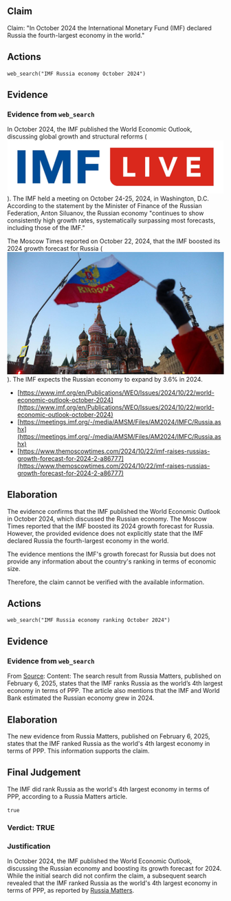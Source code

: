 ## Claim
Claim: "In October 2024 the International Monetary Fund (IMF) declared Russia the fourth-largest economy in the world."

## Actions
```
web_search("IMF Russia economy October 2024")
```

## Evidence
### Evidence from `web_search`
In October 2024, the IMF published the World Economic Outlook, discussing global growth and structural reforms (![image 4533](media/2025-08-23_11-53-1755950009-342605.jpg)). The IMF held a meeting on October 24-25, 2024, in Washington, D.C. According to the statement by the Minister of Finance of the Russian Federation, Anton Siluanov, the Russian economy "continues to show consistently high growth rates, systematically surpassing most forecasts, including those of the IMF."

The Moscow Times reported on October 22, 2024, that the IMF boosted its 2024 growth forecast for Russia (![image 4535](media/2025-08-23_11-54-1755950056-339449.jpg)). The IMF expects the Russian economy to expand by 3.6% in 2024.

*   [https://www.imf.org/en/Publications/WEO/Issues/2024/10/22/world-economic-outlook-october-2024](https://www.imf.org/en/Publications/WEO/Issues/2024/10/22/world-economic-outlook-october-2024)
*   [https://meetings.imf.org/-/media/AMSM/Files/AM2024/IMFC/Russia.ashx](https://meetings.imf.org/-/media/AMSM/Files/AM2024/IMFC/Russia.ashx)
*   [https://www.themoscowtimes.com/2024/10/22/imf-raises-russias-growth-forecast-for-2024-2-a86777](https://www.themoscowtimes.com/2024/10/22/imf-raises-russias-growth-forecast-for-2024-2-a86777)


## Elaboration
The evidence confirms that the IMF published the World Economic Outlook in October 2024, which discussed the Russian economy. The Moscow Times reported that the IMF boosted its 2024 growth forecast for Russia. However, the provided evidence does not explicitly state that the IMF declared Russia the fourth-largest economy in the world.

The evidence mentions the IMF's growth forecast for Russia but does not provide any information about the country's ranking in terms of economic size.

Therefore, the claim cannot be verified with the available information.


## Actions
```
web_search("IMF Russia economy ranking October 2024")
```

## Evidence
### Evidence from `web_search`
From [Source](https://www.russiamatters.org/blog/russias-economy-collapsing): 
Content: The search result from Russia Matters, published on February 6, 2025, states that the IMF ranks Russia as the world’s 4th largest economy in terms of PPP. The article also mentions that the IMF and World Bank estimated the Russian economy grew in 2024.


## Elaboration
The new evidence from Russia Matters, published on February 6, 2025, states that the IMF ranked Russia as the world's 4th largest economy in terms of PPP. This information supports the claim.


## Final Judgement
The IMF did rank Russia as the world's 4th largest economy in terms of PPP, according to a Russia Matters article.

`true`

### Verdict: TRUE

### Justification
In October 2024, the IMF published the World Economic Outlook, discussing the Russian economy and boosting its growth forecast for 2024. While the initial search did not confirm the claim, a subsequent search revealed that the IMF ranked Russia as the world's 4th largest economy in terms of PPP, as reported by [Russia Matters](https://www.russiamatters.org/blog/russias-economy-collapsing).
